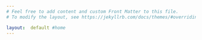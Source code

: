 ```yaml
---
# Feel free to add content and custom Front Matter to this file.
# To modify the layout, see https://jekyllrb.com/docs/themes/#overriding-theme-defaults

layout:  default #home
---
```

